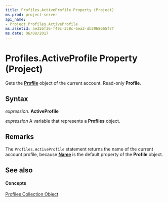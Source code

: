 ```yaml
---
title: Profiles.ActiveProfile Property (Project)
ms.prod: project-server
api_name:
- Project.Profiles.ActiveProfile
ms.assetid: ae35bf36-f49c-358c-6ea3-db2968665f7f
ms.date: 06/08/2017
---
```



# Profiles.ActiveProfile Property (Project)

Gets the  **[Profile](Project.Profile.md)** object of the current account. Read-only **Profile**.


## Syntax

 _expression_. **ActiveProfile**

 _expression_ A variable that represents a **Profiles** object.


## Remarks

The  `Profiles.ActiveProfile` statement returns the name of the current account profile, because **[Name](Project.Profile.Name.md)** is the default property of the **Profile** object.


## See also


#### Concepts


[Profiles Collection Object](Project.profiles.md)
